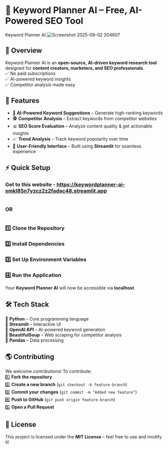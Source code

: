 # 🚀 Keyword Planner AI – Free, AI-Powered SEO Tool  


Keyword Planner AI ![Screenshot 2025-06-02 204607](https://github.com/user-attachments/assets/f3d6703a-c575-48c9-90a2-bc9f193c0df5) 


## 🔹 Overview  
Keyword Planner AI is an **open-source, AI-driven keyword research tool** designed for **content creators, marketers, and SEO professionals**.  
✅ No paid subscriptions  
✅ AI-powered keyword insights  
✅ Competitor analysis made easy  

## 📌 Features  
- 🔎 **AI-Powered Keyword Suggestions** – Generate high-ranking keywords  
- 🕵️ **Competitor Analysis** – Extract keywords from competitor websites  
- 📊 **SEO Score Evaluation** – Analyze content quality & get actionable insights  
- 📈 **Trend Analysis** – Track keyword popularity over time  
- 🎯 **User-Friendly Interface** – Built using **Streamlit** for seamless experience  

## ⚡ Quick Setup  

### Get to this website - https://keywordplanner-ai-smkl85n7yzcz2z2fadac48.streamlit.app
#

### OR

#
### 1️⃣ **Clone the Repository**  
### 2️⃣ **Install Dependencies**  
### 3️⃣ **Set Up Environment Variables**
### 4️⃣ **Run the Application**  
Your **Keyword Planner AI** will now be accessible via **localhost**.

## 🛠 Tech Stack  
🔹 **Python** – Core programming language  
🔹 **Streamlit** – Interactive UI  
🔹 **OpenAI API** – AI-powered keyword generation  
🔹 **BeautifulSoup** – Web scraping for competitor analysis  
🔹 **Pandas** – Data processing  

## 🌎 Contributing  
We welcome contributions! To contribute:  
1️⃣ **Fork the repository**  
2️⃣ **Create a new branch** (`git checkout -b feature-branch`)  
3️⃣ **Commit your changes** (`git commit -m "Added new feature"`)  
4️⃣ **Push to GitHub** (`git push origin feature-branch`)  
5️⃣ **Open a Pull Request**  

## 📜 License  
This project is licensed under the **MIT License** – feel free to use and modify it!  
